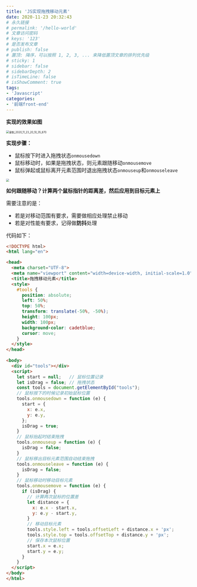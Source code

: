 ```yaml
---
title: 'JS实现拖拽移动元素'
date: 2020-11-23 20:32:43
# 永久链接
# permalink: '/hello-world'
# 文章访问密码
# keys: '123'
# 是否发布文章
# publish: false
# 置顶: 降序，可以按照 1, 2, 3, ... 来降低置顶文章的排列优先级
# sticky: 1
# sidebar: false
# sidebarDepth: 2
# isTimeLine: false
# isShowComment: true
tags:
- 'Javascript'
categories:
- '前端front-end'
---
```




**实现的效果如图**

<img src="https://chanx-1251137349.file.myqcloud.com/%E5%BD%95%E5%88%B6_2020_11_23_20_10_35_670.gif" alt="录制_2020_11_23_20_10_35_670" style="zoom:50%;" />

**实现步骤：**

- 鼠标按下时进入拖拽状态`onmousedown`
- 鼠标移动时，如果是拖拽状态，则元素跟随移动`onmousemove`
- 鼠标弹起或鼠标离开元素范围时退出拖拽状态`onmouseup`和`onmouseleave`

<img src="https://chanx-1251137349.file.myqcloud.com/image-20201123202140098.png" style="zoom:50%;" />

**如何跟随移动？计算两个鼠标指针的距离差，然后应用到目标元素上**

需要注意的是：

- 若是对移动范围有要求，需要做相应处理禁止移动
- 若是对性能有要求，记得做**防抖**处理



代码如下：

```html
<!DOCTYPE html>
<html lang="en">

<head>
  <meta charset="UTF-8">
  <meta name="viewport" content="width=device-width, initial-scale=1.0">
  <title>拖拽移动元素</title>
  <style>
    #tools {
      position: absolute;
      left: 50%;
      top: 50%;
      transform: translate(-50%, -50%);
      height: 100px;
      width: 100px;
      background-color: cadetblue;
      cursor: move;
    }
  </style>
</head>
    
<body>
  <div id="tools"></div>
  <script>
    let start = null;   // 鼠标位置记录
    let isDrag = false; // 拖拽状态
    const tools = document.getElementById("tools");
    // 鼠标按下的时候记录初始鼠标位置
    tools.onmousedown = function (e) {
      start = {
        x: e.x,
        y: e.y,
      };
      isDrag = true;
    }
    // 鼠标抬起时结束拖拽
    tools.onmouseup = function (e) {
      isDrag = false;
    }
    // 鼠标移出目标元素范围自动结束拖拽
    tools.onmouseleave = function (e) {
      isDrag = false;
    }
    // 鼠标移动时移动目标元素
    tools.onmousemove = function (e) {
      if (isDrag) {
        // 计算两次鼠标的位置差
        let distance = {
          x: e.x - start.x,
          y: e.y - start.y,
        }
        // 移动目标元素
        tools.style.left = tools.offsetLeft + distance.x + 'px';
        tools.style.top = tools.offsetTop + distance.y + 'px';
        // 保存本次鼠标位置
        start.x = e.x;
        start.y = e.y;
      }
    }
  </script>
</body>
</html>
```



